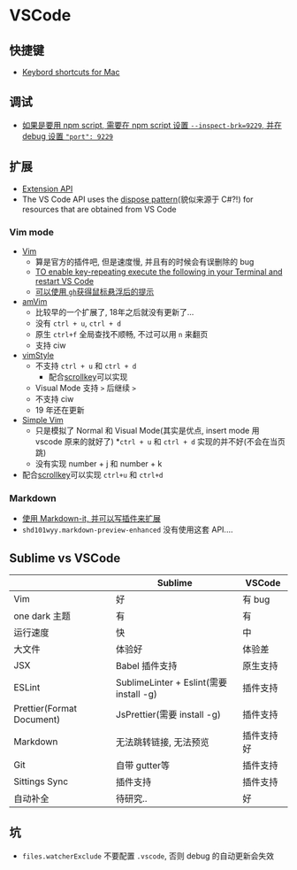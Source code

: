 # VSCode

## 快捷键

* [Keybord shortcuts for Mac](https://code.visualstudio.com/shortcuts/keyboard-shortcuts-macos.pdf)

## 调试

* [如果是要用 npm script, 需要在 npm script 设置 `--inspect-brk=9229`, 并在 debug 设置 `"port": 9229`](https://code.visualstudio.com/docs/nodejs/nodejs-debugging#_launch-configuration-support-for-npm-and-other-tools)

## 扩展

* [Extension API](https://code.visualstudio.com/docs/extensionAPI/overview)
* The VS Code API uses the [dispose pattern](https://code.visualstudio.com/docs/extensionAPI/patterns-and-principles#_disposables)(貌似来源于 C#?!) for resources that are obtained from VS Code

### Vim mode

* [Vim](https://marketplace.visualstudio.com/items?itemName=vscodevim.vim)
  * 算是官方的插件吧, 但是速度慢, 并且有的时候会有误删除的 bug
  * [TO enable key-repeating execute the following in your Terminal and restart VS Code](https://github.com/VSCodeVim/Vim#mac)
  * [可以使用 `gh`获得鼠标悬浮后的提示](https://github.com/VSCodeVim/Vim#-vscodevim-tricks)
* [amVim](https://marketplace.visualstudio.com/items?itemName=auiworks.amvim)
  * 比较早的一个扩展了, 18年之后就没有更新了...
  * 没有 `ctrl + u`, `ctrl + d`
  * 原生 `ctrl+f` 全局查找不顺畅, 不过可以用 `n` 来翻页
  * 支持  ciw
* [vimStyle](https://marketplace.vikualstudio.com/items?itemName=74th.vimStyle)
  * 不支持 `ctrl + u` 和 `ctrl + d`
    * 配合[scrollkey](https://marketplace.visualstudio.com/items?itemName=74th.scrollkey)可以实现
  * Visual Mode 支持 `>` 后继续 `>`
  * 不支持 ciw
  * 19 年还在更新
* [Simple Vim](https://marketplace.visualstudio.com/items?itemName=jpotterm.simple-vim)
  * 只是模拟了 Normal 和 Visual Mode(其实是优点, insert mode 用 vscode 原来的就好了)
  *`ctrl + u` 和 `ctrl + d` 实现的并不好(不会在当页跳)
  * 没有实现 number + j 和 number + k
* 配合[scrollkey](https://marketplace.visualstudio.com/items?itemName=74th.scrollkey)可以实现 `ctrl+u` 和 `ctrl+d`

### Markdown

* [使用 Markdown-it, 并可以写插件来扩展](https://code.visualstudio.com/docs/extensionAPI/api-markdown#extensions-articles)
* `shd101wyy.markdown-preview-enhanced` 没有使用这套 API....

## Sublime vs VSCode

|                           | Sublime                               | VSCode |
| ------------------------- | ------------------------------------- | ------ |
| Vim                       | 好                                     | 有 bug  |
| one dark 主题              | 有                                     | 有      |
| 运行速度                    | 快                                     | 中      |
| 大文件                     | 体验好                                   | 体验差    |
| JSX                       | Babel 插件支持                            | 原生支持   |
| ESLint                    | SublimeLinter + Eslint(需要 install -g) | 插件支持   |
| Prettier(Format Document) | JsPrettier(需要 install -g)             | 插件支持   |
| Markdown                  | 无法跳转链接, 无法预览                     | 插件支持好  |
| Git                       | 自带 gutter等                            | 插件支持   |
| Sittings Sync             | 插件支持                                  | 插件支持   |
| 自动补全                    | 待研究..                                 | 好      |

## 坑

* `files.watcherExclude` 不要配置 `.vscode`, 否则 debug 的自动更新会失效